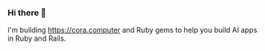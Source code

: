 ### Hi there 👋

I'm building https://cora.computer and Ruby gems to help you build AI apps in Ruby and Rails.
